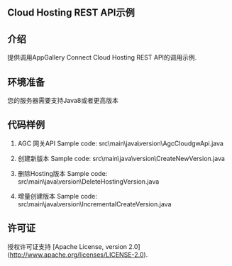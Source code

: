 ## Cloud Hosting REST API示例

## 介绍
提供调用AppGallery Connect Cloud Hosting REST API的调用示例.

## 环境准备
您的服务器需要支持Java8或者更高版本

## 代码样例
1. AGC 网关API
   Sample code: src\main\java\version\AgcCloudgwApi.java

2. 创建新版本
   Sample code: src\main\java\version\CreateNewVersion.java

3. 删除Hosting版本
   Sample code: src\main\java\version\DeleteHostingVersion.java

4. 增量创建版本
   Sample code: src\main\java\version\IncrementalCreateVersion.java


## 许可证
授权许可证支持 [Apache License, version 2.0] (http://www.apache.org/licenses/LICENSE-2.0).
